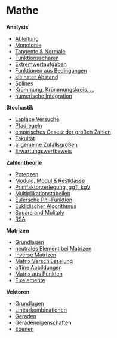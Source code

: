# Mathe

**Analysis**
* [Ableitung](mathe/ableitung.md)
* [Monotonie](mathe/monotonie.md)
* [Tangente & Normale](mathe/tangente_normale.md)
* [Funktionsscharen](mathe/funktionsscharen.md)
* [Extremwertaufgaben](mathe/extremwertaufgaben.md)
* [Funktionen aus Bedingungen](mathe/funktionen_aus_bedingungen.md)
* [kleinster Abstand](mathe/kleinster_abstand.md)
* [Splines](mathe/splines.md)
* [Krümmung, Krümmungskreis, ...](mathe/krümmung.md)
* [numerische Integration](mathe/numerische_integration.md)

**Stochastik**
* [Laplace Versuche](mathe/laplace.md)
* [Pfadregeln](mathe/pfadregeln.md)
* [empirisches Gesetz der großen Zahlen](mathe/empirisches_gesetz_der_großen_zahlen)
* [Fakultät](mathe/factorial.md)
* [allgemeine Zufallsgrößen](mathe/zufallsgrößen.md)
* [Erwartungswertbeweis](mathe/erwartungswertbeweis.md)

**Zahlentheorie**
* [Potenzen](mathe/potenzen.md)
* [Modulo, Modul & Restklasse](mathe/modulo_modul_restklasse.md)
* [Primfaktorzerlegung, ggT, kgV](mathe/primfaktorzerlegung_ggt_kgv.md)
* [Multiplikationstabellen](mathe/multiplikationstabellen.md)
* [Eulersche Phi-Funktion](mathe/phi.md)
* [Euklidischer Algorithmus](mathe/euklidischer_algorithmus.md)
* [Square and Mulitply](mathe/square_and_multiply.md)
* [RSA](mathe/rsa.md)

**Matrizen**
* [Grundlagen](mathe/matrix_grundlagen.md)
* [neutrales Element bei Matrizen](mathe/matrix_neutrales_element.md)
* [inverse Matrizen](mathe/matrix_inverse.md)
* [Matrix Verschlüsselung](mathe/matrix_verschluesselung.md)
* [affine Abbildungen](mathe/affine_abbildungen.md)
* [Matrix aus Punkten](mathe/abbildungsmatrix_aus_punkten.md)
* [Fixelemente](mathe/fixelemente.md)

**Vektoren**
* [Grundlagen](mathe/vektor_grundlagen.md)
* [Linearkombinationen](mathe/linearkombinationen.md)
* [Geraden](/mathe/geraden.md)
* [Geradeneigenschaften](/mathe/geradeneigenschaften.md)
* [Ebenen](/mathe/ebenen.md)
